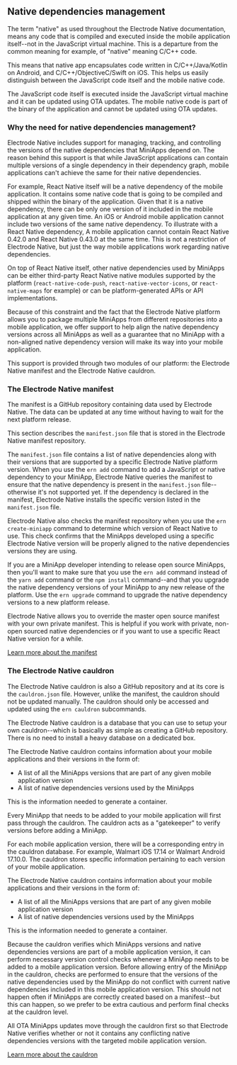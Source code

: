 ## Native dependencies management


The term "native" as used throughout the Electrode Native documentation, means any code that is compiled and executed inside the mobile application itself--not in the JavaScript virtual machine. This is a departure from the common meaning for example, of "native" meaning C/C++ code.  

This means that native app encapsulates code written in C/C++/Java/Kotlin on Android, and C/C++/ObjectiveC/Swift on iOS. This helps us easily distinguish between the JavaScript code itself and the mobile native code.

The JavaScript code itself is executed inside the JavaScript virtual machine and it can be updated using OTA updates. The mobile native code is part of the binary of the application and cannot be updated using OTA updates.

### Why the need for native dependencies management?

Electrode Native includes support for managing, tracking, and controlling the versions of the native dependencies that MiniApps depend on. The reason behind this support is that while JavaScript applications can contain multiple versions of a single dependency in their dependency graph, mobile applications can't achieve the same for their native dependencies.

For example, React Native itself will be a native dependency of the mobile application. It contains some native code that is going to be compiled and shipped within the binary of the application. Given that it is a native dependency, there can be only one version of it included in the mobile application at any given time. An iOS or Android mobile application cannot include two versions of the same native dependency. To illustrate with a React Native dependency, A mobile application cannot contain React Native 0.42.0 and React Native 0.43.0 at the same time. This is not a restriction of Electrode Native, but just the way mobile applications work regarding native dependencies.

On top of React Native itself, other native dependencies used by MiniApps can be either third-party React Native native modules supported by the platform (`react-native-code-push`, `react-native-vector-icons`, or `react-native-maps` for example) or can be platform-generated APIs or API implementations.

Because of this constraint and the fact that the Electrode Native platform allows you to package multiple MiniApps from different repositories into a mobile application, we offer support to help align the native dependency versions across all MiniApps as well as a guarantee that no MiniApp with a non-aligned native dependency version will make its way into your mobile application.

This support is provided through two modules of our platform: the Electrode Native manifest and the Electrode Native cauldron.

### The Electrode Native manifest

The manifest is a GitHub repository containing data used by Electrode Native. The data can be updated at any time without having to wait for the next platform release.

This section describes the `manifest.json` file that is stored in the Electrode Native manifest repository.

The `manifest.json` file contains a list of native dependencies along with their versions that are supported by a specific Electrode Native platform version. When you use the `ern add` command to add a JavaScript or native dependency to your MiniApp, Electrode Native queries the manifest to ensure that the native dependency is present in the `manifest.json` file--otherwise it's not supported yet. If the dependency is declared in the manifest, Electrode Native installs the specific version listed in the `manifest.json` file.

Electrode Native also checks the manifest repository when you use the `ern create-miniapp` command to determine which version of React Native to use. This check confirms that the MiniApps developed using a specific Electrode Native version will be properly aligned to the native dependencies versions they are using.

If you are a MiniApp developer intending to release open source MiniApps, then you'll want to make sure that you use the `ern add` command instead of the `yarn add` command or the `npm install` command--and that you upgrade the native dependency versions of your MiniApp to any new release of the platform. Use the `ern upgrade` command to upgrade the native dependency versions to a new platform release.

Electrode Native allows you to override the master open source manifest with your own private manifest. This is helpful if you work with private, non-open sourced native dependencies or if you want to use a specific React Native version for a while.

[Learn more about the manifest](url)

### The Electrode Native cauldron

The Electrode Native cauldron is also a GitHub repository and at its core is the `cauldron.json` file. However, unlike the manifest, the cauldron should not be updated manually. The cauldron should only be accessed and updated using the `ern cauldron` subcommands.

The Electrode Native cauldron is a database that you can use to setup your own cauldron--which is basically as simple as creating a GitHub repository. There is no need to install a heavy database on a dedicated box.

The Electrode Native cauldron contains information about your mobile applications and their versions in the form of:  
* A list of all the MiniApps versions that are part of any given mobile application version  
* A list of native dependencies versions used by the MiniApps  

This is the information needed to generate a container.

Every MiniApp that needs to be added to your mobile application will first pass through the cauldron. The cauldron acts as a "gatekeeper" to verify versions before adding a MiniApp.

For each mobile application version, there will be a corresponding entry in the cauldron database. For example, Walmart iOS 17.14 or Walmart Android 17.10.0. The cauldron stores specific information pertaining to each version of your mobile application.  

The Electrode Native cauldron contains information about your mobile applications and their versions in the form of:  
* A list of all the MiniApps versions that are part of any given mobile application version  
* A list of native dependencies versions used by the MiniApps  

This is the information needed to generate a container.

Because the cauldron verifies which MiniApps versions and native dependencies versions are part of a mobile application version, it can perform necessary version control checks whenever a MiniApp needs to be added to a mobile application version. Before allowing entry of the MiniApp in the cauldron, checks are performed to ensure that the versions of the native dependencies used by the MiniApp do not conflict with current native dependencies included in this mobile application version. This should not happen often if MiniApps are correctly created based on a manifest--but this can happen, so we prefer to be extra cautious and perform final checks at the cauldron level.

All OTA MiniApps updates move through the cauldron first so that Electrode Native verifies whether or not it contains any conflicting native dependencies versions with the targeted mobile application version.

[Learn more about the cauldron](url)
